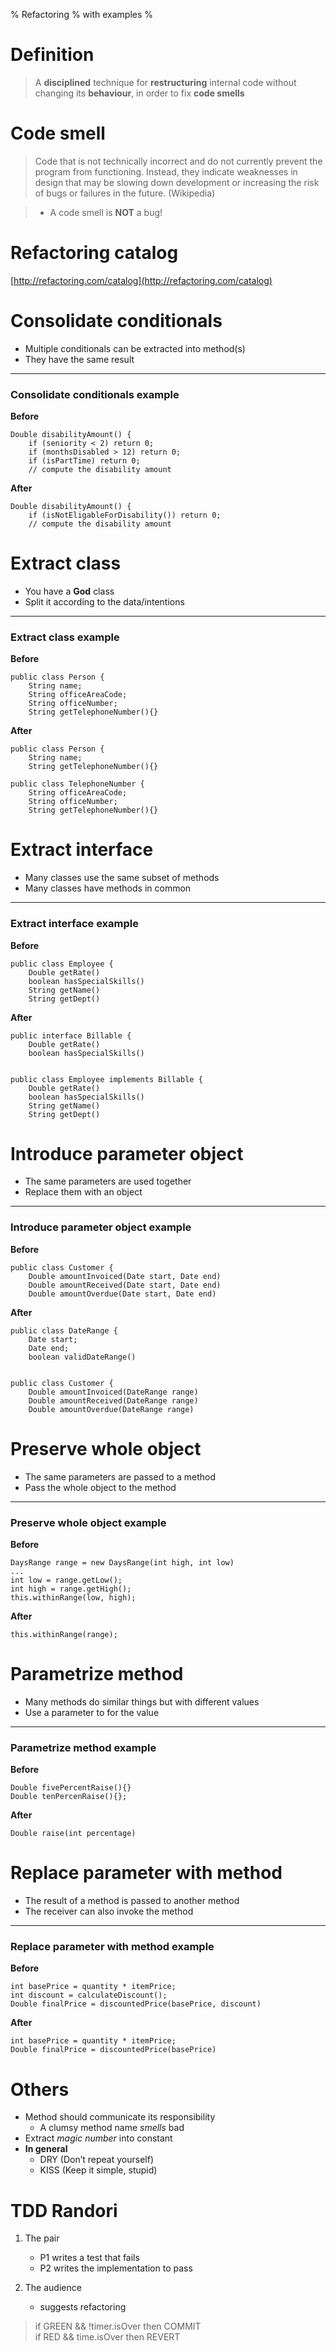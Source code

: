 % Refactoring
% with examples
% 

# Definition

> A **disciplined** technique for **restructuring** internal code without changing its **behaviour**, in order to fix **code smells**

# Code smell  
> Code that is not technically incorrect and do not currently prevent the program from functioning. Instead, they indicate weaknesses in design that may be slowing down development or increasing the risk of bugs or failures in the future. (Wikipedia)

> - A code smell is **NOT** a bug! 


# Refactoring catalog
[http://refactoring.com/catalog](http://refactoring.com/catalog)

# Consolidate conditionals
 - Multiple conditionals can be extracted into method(s)
 - They have the same result  

-------------------------------

### Consolidate conditionals example
**Before**

	Double disabilityAmount() {
		if (seniority < 2) return 0;
		if (monthsDisabled > 12) return 0;
		if (isPartTime) return 0;
		// compute the disability amount

**After**	

	Double disabilityAmount() {
		if (isNotEligableForDisability()) return 0;
		// compute the disability amount

# Extract class
 - You have a **God** class
 - Split it according to the data/intentions

----------------------------

### Extract class example
**Before**

	public class Person {
		String name;
		String officeAreaCode;
		String officeNumber;
		String getTelephoneNumber(){}

**After**	

	public class Person {
		String name;
		String getTelephoneNumber(){}

	public class TelephoneNumber {
		String officeAreaCode;
		String officeNumber;
		String getTelephoneNumber(){}

# Extract interface
- Many classes use the same subset of methods
- Many classes have methods in common

----------------------

### Extract interface example
**Before**

	public class Employee {
		Double getRate()
		boolean hasSpecialSkills()
		String getName()
		String getDept()

**After** 

	public interface Billable {
		Double getRate()
		boolean hasSpecialSkills()


	public class Employee implements Billable {
		Double getRate()
		boolean hasSpecialSkills()
		String getName()
		String getDept()


# Introduce parameter object
- The same parameters are used together
- Replace them with an object

--------------------------

### Introduce parameter object example
**Before**

	public class Customer {
		Double amountInvoiced(Date start, Date end)
		Double amountReceived(Date start, Date end)
		Double amountOverdue(Date start, Date end)

**After** 

	public class DateRange {
		Date start;
		Date end;
		boolean validDateRange()


	public class Customer {
		Double amountInvoiced(DateRange range)
		Double amountReceived(DateRange range)
		Double amountOverdue(DateRange range)

# Preserve whole object
- The same parameters are passed to a method
- Pass the whole object to the method

---------------------------------

### Preserve whole object example

**Before**

	DaysRange range = new DaysRange(int high, int low)
	...
	int low = range.getLow();
	int high = range.getHigh();
	this.withinRange(low, high);

**After** 

	this.withinRange(range);

# Parametrize method
- Many methods do similar things but with different values 
- Use a parameter to for the value

------------------------------

### Parametrize method example

**Before**

	Double fivePercentRaise(){}
	Double tenPercenRaise(){};
	
**After** 

	Double raise(int percentage)

# Replace parameter with method
- The result of a method is passed to another method 
- The receiver can also invoke the method

-----------------------------------

### Replace parameter with method example

**Before**

	int basePrice = quantity * itemPrice;
	int discount = calculateDiscount();
	Double finalPrice = discountedPrice(basePrice, discount)

**After** 

	int basePrice = quantity * itemPrice;
	Double finalPrice = discountedPrice(basePrice)

# Others
- Method should communicate its responsibility 
	- A clumsy method name *smells* bad 
- Extract *magic number* into constant
- **In general**
	- DRY (Don’t repeat yourself)
	- KISS (Keep it simple, stupid)

# TDD Randori
1. The pair
	- P1 writes a test that fails
	- P2 writes the implementation to pass
	
2. The audience
	- suggests refactoring 
  
> if GREEN && !timer.isOver then COMMIT  
 if RED && time.isOver then REVERT


